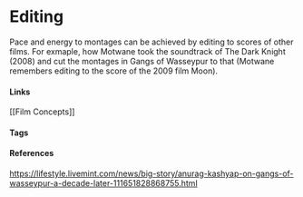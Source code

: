 # Editing
Pace and energy to montages can be achieved by editing to scores of other films. For exmaple, how Motwane took the soundtrack of The Dark Knight (2008) and cut the montages in Gangs of Wasseypur to that (Motwane remembers editing to the score of the 2009 film Moon).

#### Links
[[Film Concepts]]

#### Tags

#### References
https://lifestyle.livemint.com/news/big-story/anurag-kashyap-on-gangs-of-wasseypur-a-decade-later-111651828868755.html